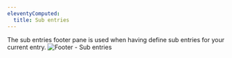 ```yaml
---
eleventyComputed:
  title: Sub entries
---
```

The sub entries footer pane is used when having define sub entries for your current entry.
![Footer - Sub entries](https://cdnweb.devolutions.net/docs/docs_en_rdm_mac_clip6022.png)
